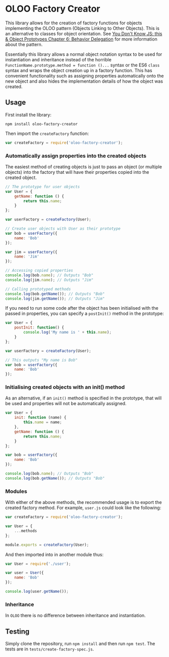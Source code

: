 # OLOO Factory Creator

This library allows for the creation of factory functions for objects implementing the OLOO pattern (Objects Linking to Other Objects). This is an alternative to classes for object orientation. See [You Don't Know JS: this & Object Prototypes Chapter 6: Behavior Delegation](https://github.com/getify/You-Dont-Know-JS/blob/master/this%20%26%20object%20prototypes/ch6.md) for more information about the pattern.

Essentially this library allows a normal object notation syntax to be used for instantiation and inheritance instead of the horrible `FunctionName.prototype.method = function ()...` syntax or the ES6 `class` syntax and wraps the object creation up in a factory function. This has convenient functionality such as assigning properties automatically onto the new object and also hides the implementation details of how the object was created.

## Usage

First install the library:

```
npm install oloo-factory-creator
```

Then import the `createFactory` function:

```javascript
var createFactory = require('oloo-factory-creator');
```

### Automatically assign properties into the created objects

The easiest method of creating objects is just to pass an object (or multiple objects) into the factory that will have their properties copied into the created object.

```javascript
// The prototype for user objects
var User = {
    getName: function () {
        return this.name;
    }
};

var userFactory = createFactory(User);

// Create user objects with User as their prototype
var bob = userFactory({
    name: 'Bob'
});

var jim = userFactory({
    name: 'Jim'
});

// Accessing copied properties
console.log(bob.name); // Outputs "Bob"
console.log(jim.name); // Outputs "Jim"

// Calling prototyped methods
console.log(bob.getName()); // Outputs "Bob"
console.log(jim.getName()); // Outputs "Jim"
```

If you need to run some code after the object has been initialised with the passed in properties, you can specify a `postInit()` method in the prototype:

```javascript
var User = {
    postInit: function() {
        console.log('My name is ' + this.name);
    }
};

var userFactory = createFactory(User);

// This outputs "My name is Bob"
var bob = userFactory({
    name: 'Bob'
});
```

### Initialising created objects with an init() method

As an alternative, if an `init()` method is specified in the prototype, that will be used and properties will not be automatically assigned.

```javascript
var User = {
    init: function (name) {
        this.name = name;
    },
    getName: function () {
        return this.name;
    }
};

var bob = userFactory({
    name: 'Bob'
});

console.log(bob.name); // Outputs "Bob"
console.log(bob.getName()); // Outputs "Bob"
```

### Modules

With either of the above methods, the recommended usage is to export the created factory method. For example, `user.js` could look like the following:

```javascript
var createFactory = require('oloo-factory-creator');

var User = {
    ...methods
};

module.exports = createFactory(User);
```

And then imported into in another module thus:

```javascript
var User = require('./user');

var user = User({
    name: 'Bob'
});

console.log(user.getName());
```

### Inheritance

In `OLOO` there is no difference between inheritance and instantiation.

## Testing

Simply clone the repository, run `npm install` and then run `npm test`. The tests are in `tests/create-factory-spec.js`.